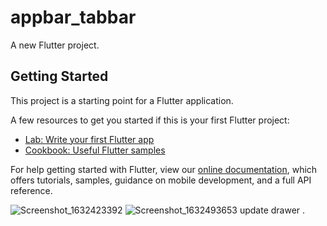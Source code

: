# appbar_tabbar

A new Flutter project.

## Getting Started

This project is a starting point for a Flutter application.

A few resources to get you started if this is your first Flutter project:

- [Lab: Write your first Flutter app](https://flutter.dev/docs/get-started/codelab)
- [Cookbook: Useful Flutter samples](https://flutter.dev/docs/cookbook)

For help getting started with Flutter, view our
[online documentation](https://flutter.dev/docs), which offers tutorials,
samples, guidance on mobile development, and a full API reference.

![Screenshot_1632423392](https://user-images.githubusercontent.com/89159945/134567674-0d16cee7-32e0-4009-8d64-145b52db8942.png)
![Screenshot_1632493653](https://user-images.githubusercontent.com/89159945/134706232-28d72aca-e93e-4641-a090-07e28199132c.png)
update drawer
.
